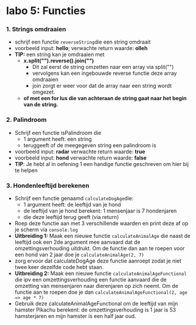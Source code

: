 # labo 5: Functies

### 1. Strings omdraaien

* schrijf een functie `reverseString`die een string omdraait
* voorbeeld input:  **hello**; verwachte return waarde: **olleh**
* **TIP:** een string kan je omdraaien met 
  * **x.split\(""\).reverse\(\).join\(""\)**
    * Dit zal eerst de string omzetten naar een array via split\(""\)
    * vervolgens kan een ingebouwde reverse functie deze array omdraaien
    * join zorgt er weer voor dat de array naar een string wordt omgezet.
  * **of met een for lus die van achteraan de string gaat naar het begin van de string.**

### 2. Palindroom

* Schrijf een functie isPalindroom die 
  * 1 argument heeft: een string
  * teruggeeft of de meegegeven string een palindroom is
* voorbeeld input: **radar** verwachte return waarde: **true**
* voorbeeld input: **hond** verwachte return waarde: **false**
* **TIP**: Je hebt al in oefening 1 een handige functie geschreven om hier bij te helpen

### 3. Hondenleeftijd berekenen

* Schrijf een functie genaamd `calculateDogAge`die:
  * 1 argument heeft: de leeftijd van je hond
  * de leeftijd van je hond berekent: 1 mensenjaar is 7 hondenjaren
  * die deze leeftijd terug geeft \(via return\)
* Roep deze functie aan met 3 verschillende waarden en print deze af op je scherm via `console.log` 
* **Uitbreiding 1:** Maak een nieuwe functie `calculateAnimalAge` die naast de leeftijd ook een 2de argument mee aanvaard dat de omzettingsverhouding uitdrukt. Om de functie dan aan te roepen voor een hond van 2 jaar doe je `calculateAnimalAge(2, 7)`
* zorg ervoor dat  calculateDogAge deze functie aanroept zodat je niet twee keer dezelfde code hebt staan.
* **Uitbreiding 2:** Maak een nieuwe functie `calculateAnimalAgeFunctional` die ipv een omzettingsverhouding een functie aanvaard die de omzetting van mensenjaren naar dierenjaren op zich neemt. Om de functie aan te roepen doe je dan `calculateAnimalAgeFunctional(2, age => age * 7)`
* Gebruik deze calculateAnimalAgeFunctional om de leeftijd van mijn hamster Pikachu berekent: de omzettingsverhouding is 1 jaar is 53 hamsterjaren en mijn hamster is een half jaar oud.

